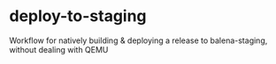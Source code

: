 # deploy-to-staging
Workflow for natively building &amp; deploying a release to balena-staging, without dealing with QEMU
